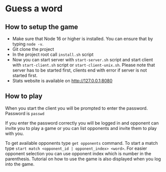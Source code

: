 # Guess a word

## How to setup the game
- Make sure that Node 16 or higher is installed. You can ensure that by typing ```node -v```.
- Git clone the project
- In the project root call ```install.sh``` script
- Now you can start server with ```start-server.sh``` script and start client with ```start-client.sh``` script or ```start-client-unix.sh```. Please note that server has to be started first, clients end with error if server is not started first.
- Stats website is available on http://127.0.0.1:8080

## How to play
When you start the client you will be prompted to enter the password. Password is ```passwd```

If you enter the password correctly you will be logged in and opponent can invite you to play a game or you can list opponents and invite them to play with you.

To get available opponents type ```get opponents``` command.
To start a match type ```start match <opponent_id | opponent_index> <word>```. For easier opponent selection you can use opponent index which is number in the parenthesis. Tutorial on how to use the game is also displayed when you log into the game.